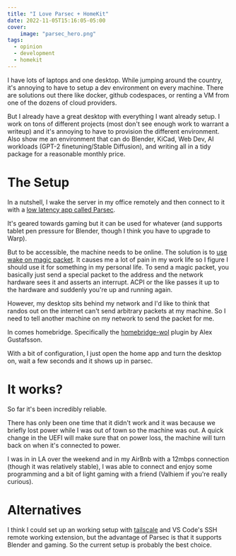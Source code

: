 ```yaml
---
title: "I Love Parsec + HomeKit"
date: 2022-11-05T15:16:05-05:00
cover:
    image: "parsec_hero.png"
tags:
  - opinion
  - development
  - homekit
---
```


I have lots of laptops and one desktop.
While jumping around the country, it's annoying to have to setup a dev environment on every machine.
There are solutions out there like docker, github codespaces, or renting a VM from one of the dozens of cloud providers.

But I already have a great desktop with everything I want already setup. I work on tons of different projects (most don't see enough work to warrant a writeup) and it's annoying to have to provision the different environment. Also show me an environment that can do Blender, KiCad, Web Dev, AI workloads (GPT-2 finetuning/Stable Diffusion), and writing all in a tidy package for a reasonable monthly price.

# The Setup

In a nutshell, I wake the server in my office remotely and then connect to it with a [low latency app called Parsec](https://parsec.app/).

It's geared towards gaming but it can be used for whatever (and supports tablet pen pressure for Blender, though I think you have to upgrade to Warp).

But to be accessible, the machine needs to be online.
The solution is to [use wake on magic packet](https://en.wikipedia.org/wiki/Wake-on-LAN).
It causes me a lot of pain in my work life so I figure I should use it for something in my personal life.
To send a magic packet, you basically just send a special packet to the address and the network hardware sees it and asserts an interrupt.
ACPI or the like passes it up to the hardware and suddenly you're up and running again.

However, my desktop sits behind my network and I'd like to think that randos out on the internet can't send arbitrary packets at my machine.
So I need to tell another machine on my network to send the packet for me.

In comes homebridge.
Specifically the [homebridge-wol](https://github.com/AlexGustafsson/homebridge-wol) plugin by Alex Gustafsson.

With a bit of configuration, I just open the home app and turn the desktop on, wait a few seconds and it shows up in parsec.

# It works?

So far it's been incredibly reliable. 

There has only been one time that it didn't work and it was because we briefly lost power while I was out of town so the machine was out. 
A quick change in the UEFI will make sure that on power loss, the machine will turn back on when it's connected to power.

I was in in LA over the weekend and in my AirBnb with a 12mbps connection (though it was relatively stable), I was able to connect and enjoy some programming and a bit of light gaming with a friend (Valhiem if you're really curious).

# Alternatives

I think I could set up an working setup with [tailscale](https://tailscale.com/) and VS Code's SSH remote working extension, but the advantage of Parsec is that it supports Blender and gaming. 
So the current setup is probably the best choice.
